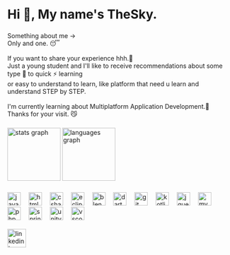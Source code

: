 <h1 align="left">Hi 👋, My name's TheSky. </h1>

###

<p align="left">Something about me -><br>Only and one. 😴<br><br>If you want to share your experience hhh.🧐<br>Just a young student and I'll like to receive recommendations about some type 🤔 to quick ⚡ learning <br>or easy to understand to learn, like platform that need u learn and understand STEP by STEP.<br><br>I'm currently learning about Multiplatform Application Development.🌱<br>Thanks for your visit. 😼</p>

  
###

<div align="left">
  <img src="https://github-readme-stats.vercel.app/api?username=TheSky189&hide_title=false&hide_rank=false&show_icons=true&include_all_commits=true&count_private=true&disable_animations=false&theme=dracula&locale=en&hide_border=true" height="120" alt="stats graph"  />
  <img src="https://github-readme-stats.vercel.app/api/top-langs?username=TheSky189&locale=en&hide_title=false&layout=compact&card_width=320&langs_count=5&theme=dracula&hide_border=true" height="120" alt="languages graph"  />
  <!--
  <img src="https://github-profile-trophy.vercel.app?username=TheSky189&theme=dracula&no-frame=true&no-bg=true" height="90" alt="trophy graph"  />
</div> -->

###

<div align="left">
  <img src="https://cdn.simpleicons.org/javascript/F7DF1E" height="30" alt="javascript logo"  />
  <img width="10" />
  <img src="https://skillicons.dev/icons?i=html" height="30" alt="html5 logo"  />
  <img width="10" />
  <img src="https://cdn.jsdelivr.net/gh/devicons/devicon/icons/csharp/csharp-original.svg" height="30" alt="csharp logo"  />
  <img width="10" />
  <img src="https://skillicons.dev/icons?i=eclipse" height="30" alt="eclipseide logo"  />
  <img width="10" />
  <img src="https://skillicons.dev/icons?i=blender" height="30" alt="blender logo"  />
  <img width="10" />
  <img src="https://cdn.simpleicons.org/dart/0175C2" height="30" alt="dart logo"  />
  <img width="10" />
  <img src="https://skillicons.dev/icons?i=git" height="30" alt="git logo"  />
  <img width="10" />
  <img src="https://cdn.simpleicons.org/kotlin/7F52FF" height="30" alt="kotlin logo"  />
  <img width="10" />
  <img src="https://cdn.simpleicons.org/jquery/0769AD" height="30" alt="jquery logo"  />
  <img width="10" />
  <img src="https://skillicons.dev/icons?i=mysql" height="30" alt="mysql logo"  />
  <img width="10" />
  <img src="https://cdn.simpleicons.org/php/777BB4" height="30" alt="php logo"  />
  <img width="10" />
  <img src="https://skillicons.dev/icons?i=spring" height="30" alt="spring logo"  />
  <img width="10" />
  <img src="https://skillicons.dev/icons?i=unity" height="30" alt="unity logo"  />
  <img width="10" />
  <img src="https://skillicons.dev/icons?i=vscode" height="30" alt="vscode logo"  />
</div>

<!--###-->

<br clear="both">  

<!--
<div align="center">
<img src="https://tenor.com/bUoDS.gif" align="right" height="30"  />
</div>
-->

<!-- ### 

<div align="left">
  <a href="https://www.twitch.tv/thesky0918" target="_blank">
    <img src="https://img.shields.io/static/v1?message=Twitch&logo=twitch&label=&color=9146FF&logoColor=white&labelColor=&style=for-the-badge" height="42" alt="twitch logo"  />
  </a>
  <a href="https://discordapp.com/users/711834186289381396" target="_blank">
    <img src="https://img.shields.io/static/v1?message=Discord&logo=discord&label=&color=7289DA&logoColor=white&labelColor=&style=for-the-badge" height="42" alt="discord logo"  />
  </a>
  <a href="mailto:kenkaneki94tg@gmail.com" target="_blank">
    <img src="https://img.shields.io/static/v1?message=Gmail&logo=gmail&label=&color=D14836&logoColor=white&labelColor=&style=for-the-badge" height="42" alt="gmail logo"  />
  </a> -->
  <a href="https://www.linkedin.com/in/jiajiao-xu/" target="_blank">
    <img src="https://img.shields.io/static/v1?message=LinkedIn&logo=linkedin&label=&color=0077B5&logoColor=white&labelColor=&style=for-the-badge" height="42" alt="linkedin logo"  />
  </a>
</div>

<!-- ### -->

<!-- <br clear="both"> 
<div align="left">
<img src="https://raw.githubusercontent.com/Platane/snk/output/github-contribution-grid-snake.svg" height="140"  />
</div>
-->
<!-- ### -->

<!-- ## Hi there 👋
Description: 
  -  Only and one. 😴
  -  My nickname's: Sky or AkaliX (is the same.)
If you want to share your experience hhh.🧐
  -  Just a young student and I'll like to receive recommendations about some type 🤔 to quick ⚡ learning or easy to understand to learn, like platform that need u learn and understand STEP by STEP.
  -  🌱 I'm currently learning about Multiplatform Application Development.

Thanks for your visit. 😼
<!--
**TheSky189/TheSky189** is a ✨ _special_ ✨ repository because its `README.md` (this file) appears on your GitHub profile.
Here are some ideas to get you started:

- 🔭 I’m currently working on ...
- 🌱 I’m currently learning ...
- 👯 I’m looking to collaborate on ...
- 🤔 I’m looking for help with ...
- 💬 Ask me about ...
- 📫 How to reach me: ...
- 😄 Pronouns: ...
- ⚡ Fun fact: ...
-->
